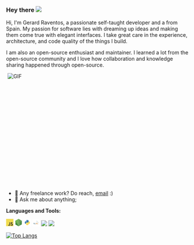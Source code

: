 ### Hey there <img src="https://media.giphy.com/media/hvRJCLFzcasrR4ia7z/giphy.gif" width="25px">


Hi, I'm Gerard Raventos, a passionate self-taught developer and a from Spain. My passion for software lies with dreaming up ideas and making them come true with elegant interfaces. I take great care in the experience, architecture, and code quality of the things I build.

I am also an open-source enthusiast and maintainer. I learned a lot from the open-source community and I love how collaboration and knowledge sharing happened through open-source.


  <img align="right" alt="GIF" src="https://github.com/XYZ-DANO/XYZ-DANO/blob/main/code.gif?raw=true" width="500" height="320" />
  
- 💼 Any freelance work? Do reach, [email](me@graventos.com) :)
- 💬 Ask me about anything;

**Languages and Tools:**  

<code><img height="20" src="https://raw.githubusercontent.com/github/explore/80688e429a7d4ef2fca1e82350fe8e3517d3494d/topics/javascript/javascript.png"></code>
<code><img height="20" src="https://raw.githubusercontent.com/github/explore/80688e429a7d4ef2fca1e82350fe8e3517d3494d/topics/nodejs/nodejs.png"></code>
<code><img height="20" src="https://raw.githubusercontent.com/github/explore/80688e429a7d4ef2fca1e82350fe8e3517d3494d/topics/python/python.png"></code>
<code><img height="20" src="https://raw.githubusercontent.com/github/explore/80688e429a7d4ef2fca1e82350fe8e3517d3494d/topics/mysql/mysql.png"></code>
<code><img height="20" src="https://user-images.githubusercontent.com/40738457/122688826-cd4a9100-d21e-11eb-920a-b3d1ac2e009b.png"></code>
<code><img height="20" src="https://e7.pngegg.com/pngimages/48/567/png-clipart-bash-shell-script-command-line-interface-z-shell-shell-rectangle-logo-thumbnail.png"></code>

[![Top Langs](https://github-readme-stats.vercel.app/api/top-langs/?username=XYZ-DANO)](https://github.com/anuraghazra/github-readme-stats)




